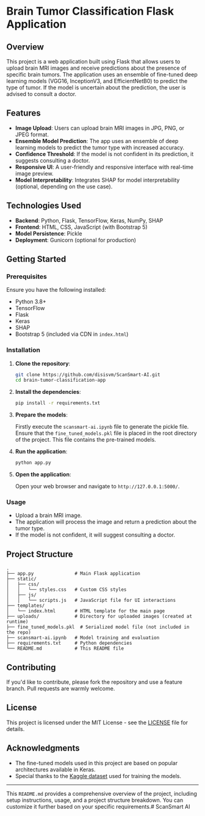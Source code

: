 # Brain Tumor Classification Flask Application

## Overview

This project is a web application built using Flask that allows users to upload brain MRI images and receive predictions about the presence of specific brain tumors. The application uses an ensemble of fine-tuned deep learning models (VGG16, InceptionV3, and EfficientNetB0) to predict the type of tumor. If the model is uncertain about the prediction, the user is advised to consult a doctor.

## Features

- **Image Upload**: Users can upload brain MRI images in JPG, PNG, or JPEG format.
- **Ensemble Model Prediction**: The app uses an ensemble of deep learning models to predict the tumor type with increased accuracy.
- **Confidence Threshold**: If the model is not confident in its prediction, it suggests consulting a doctor.
- **Responsive UI**: A user-friendly and responsive interface with real-time image preview.
- **Model Interpretability**: Integrates SHAP for model interpretability (optional, depending on the use case).

## Technologies Used

- **Backend**: Python, Flask, TensorFlow, Keras, NumPy, SHAP
- **Frontend**: HTML, CSS, JavaScript (with Bootstrap 5)
- **Model Persistence**: Pickle
- **Deployment**: Gunicorn (optional for production)

## Getting Started

### Prerequisites

Ensure you have the following installed:

- Python 3.8+
- TensorFlow
- Flask
- Keras
- SHAP
- Bootstrap 5 (included via CDN in `index.html`)

### Installation

1. **Clone the repository**:

   ```bash
   git clone https://github.com/disisvm/ScanSmart-AI.git
   cd brain-tumor-classification-app
   ```

2. **Install the dependencies**:

   ```bash
   pip install -r requirements.txt
   ```

3. **Prepare the models**:

   Firstly execute the `scansmart-ai.ipynb` file to generate the pickle file. Ensure that the `fine_tuned_models.pkl` file is placed in the root directory of the project. This file contains the pre-trained models.

4. **Run the application**:

   ```bash
   python app.py
   ```

5. **Open the application**:

   Open your web browser and navigate to `http://127.0.0.1:5000/`.

### Usage

- Upload a brain MRI image.
- The application will process the image and return a prediction about the tumor type.
- If the model is not confident, it will suggest consulting a doctor.

## Project Structure

```
.
├── app.py               # Main Flask application
├── static/
│   ├── css/
│   │   └── styles.css   # Custom CSS styles
│   ├── js/
│   │   └── scripts.js   # JavaScript file for UI interactions
├── templates/
│   └── index.html       # HTML template for the main page
├── uploads/             # Directory for uploaded images (created at runtime)
├── fine_tuned_models.pkl  # Serialized model file (not included in the repo)
├── scansmart-ai.ipynb   # Model training and evaluation
├── requirements.txt     # Python dependencies
└── README.md            # This README file
```

## Contributing

If you'd like to contribute, please fork the repository and use a feature branch. Pull requests are warmly welcome.

## License

This project is licensed under the MIT License - see the [LICENSE](LICENSE) file for details.

## Acknowledgments

- The fine-tuned models used in this project are based on popular architectures available in Keras.
- Special thanks to the [Kaggle dataset](https://www.kaggle.com/datasets/masoudnickparvar/brain-tumor-mri-dataset) used for training the models.

---

This `README.md` provides a comprehensive overview of the project, including setup instructions, usage, and a project structure breakdown. You can customize it further based on your specific requirements.# ScanSmart AI
 
